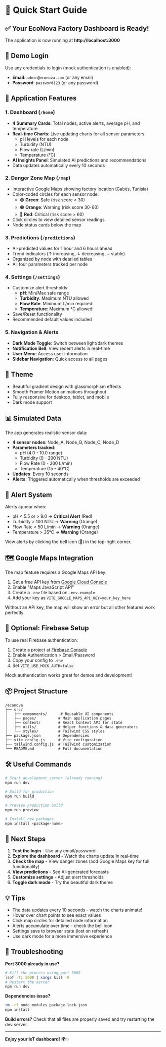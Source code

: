 # 🚀 Quick Start Guide

## ✅ Your EcoNova Factory Dashboard is Ready!

The application is now running at **http://localhost:3000**

## 🔑 Demo Login

Use any credentials to login (mock authentication is enabled):
- **Email**: `admin@econova.com` (or any email)
- **Password**: `password123` (or any password)

## 📱 Application Features

### 1. Dashboard (`/home`)
- **4 Summary Cards**: Total nodes, active alerts, average pH, and temperature
- **Real-time Charts**: Live updating charts for all sensor parameters
  - pH levels for each node
  - Turbidity (NTU)
  - Flow rate (L/min)
  - Temperature (°C)
- **AI Insights Panel**: Simulated AI predictions and recommendations
- Data updates automatically every 10 seconds

### 2. Danger Zone Map (`/map`)
- Interactive Google Maps showing factory location (Gabès, Tunisia)
- Color-coded circles for each sensor node:
  - 🟢 **Green**: Safe (risk score < 30)
  - 🟠 **Orange**: Warning (risk score 30-60)
  - 🔴 **Red**: Critical (risk score > 60)
- Click circles to view detailed sensor readings
- Node status cards below the map

### 3. Predictions (`/predictions`)
- AI-predicted values for 1 hour and 6 hours ahead
- Trend indicators (↑ increasing, ↓ decreasing, − stable)
- Organized by node with detailed tables
- All four parameters tracked per node

### 4. Settings (`/settings`)
- Customize alert thresholds:
  - **pH**: Min/Max safe range
  - **Turbidity**: Maximum NTU allowed
  - **Flow Rate**: Minimum L/min required
  - **Temperature**: Maximum °C allowed
- Save/Reset functionality
- Recommended default values included

### 5. Navigation & Alerts
- **Dark Mode Toggle**: Switch between light/dark themes
- **Notification Bell**: View recent alerts in real-time
- **User Menu**: Access user information
- **Sidebar Navigation**: Quick access to all pages

## 🎨 Theme

- Beautiful gradient design with glassmorphism effects
- Smooth Framer Motion animations throughout
- Fully responsive for desktop, tablet, and mobile
- Dark mode support

## 📊 Simulated Data

The app generates realistic sensor data:
- **4 sensor nodes**: Node_A, Node_B, Node_C, Node_D
- **Parameters tracked**:
  - pH (4.0 - 10.0 range)
  - Turbidity (0 - 200 NTU)
  - Flow Rate (0 - 200 L/min)
  - Temperature (15 - 40°C)
- **Updates**: Every 10 seconds
- **Alerts**: Triggered automatically when thresholds are exceeded

## 🔔 Alert System

Alerts appear when:
- pH < 5.5 or > 9.0 → **Critical Alert** (Red)
- Turbidity > 100 NTU → **Warning** (Orange)
- Flow Rate < 50 L/min → **Warning** (Orange)
- Temperature > 35°C → **Warning** (Orange)

View alerts by clicking the bell icon (🔔) in the top-right corner.

## 🗺️ Google Maps Integration

The map feature requires a Google Maps API key:
1. Get a free API key from [Google Cloud Console](https://console.cloud.google.com)
2. Enable "Maps JavaScript API"
3. Create a `.env` file based on `.env.example`
4. Add your key as `VITE_GOOGLE_MAPS_API_KEY=your_key_here`

Without an API key, the map will show an error but all other features work perfectly.

## 🔧 Optional: Firebase Setup

To use real Firebase authentication:
1. Create a project at [Firebase Console](https://console.firebase.google.com)
2. Enable Authentication > Email/Password
3. Copy your config to `.env`
4. Set `VITE_USE_MOCK_AUTH=false`

Mock authentication works great for demos and development!

## 📦 Project Structure

```
/econova
├── src/
│   ├── components/      # Reusable UI components
│   ├── pages/          # Main application pages
│   ├── context/        # React Context API for state
│   ├── utils/          # Helper functions & data generators
│   └── styles/         # Tailwind CSS styles
├── package.json        # Dependencies
├── vite.config.js      # Vite configuration
├── tailwind.config.js  # Tailwind customization
└── README.md           # Full documentation
```

## 🛠️ Useful Commands

```bash
# Start development server (already running)
npm run dev

# Build for production
npm run build

# Preview production build
npm run preview

# Install new packages
npm install <package-name>
```

## 🎯 Next Steps

1. **Test the login** - Use any email/password
2. **Explore the dashboard** - Watch the charts update in real-time
3. **Check the map** - View danger zones (add Google Maps key for full functionality)
4. **View predictions** - See AI-generated forecasts
5. **Customize settings** - Adjust alert thresholds
6. **Toggle dark mode** - Try the beautiful dark theme

## 💡 Tips

- The data updates every 10 seconds - watch the charts animate!
- Hover over chart points to see exact values
- Click map circles for detailed node information
- Alerts accumulate over time - check the bell icon
- Settings save to browser state (lost on refresh)
- Use dark mode for a more immersive experience

## 🐛 Troubleshooting

**Port 3000 already in use?**
```bash
# Kill the process using port 3000
lsof -ti:3000 | xargs kill -9
# Restart the server
npm run dev
```

**Dependencies issue?**
```bash
rm -rf node_modules package-lock.json
npm install
```

**Build errors?**
Check that all files are properly saved and try restarting the dev server.

---

**Enjoy your IoT dashboard!** 🌍✨
